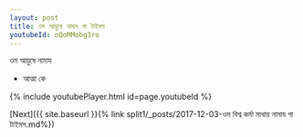 ```yaml
---
layout: post
title: ওম আয়ুষে নামায গা টাইমস
youtubeId: oQoMMobg3ro
---
```

 
 
 ওম আয়ুষে নামায  
 
 -  আত্মা কে 
 
  
 
  
 
 
 
 
 
 


{% include youtubePlayer.html id=page.youtubeId %}
 
[Next]({{ site.baseurl }}{% link  split1/_posts/2017-12-03-ওম বিশ্ব কর্মা মাথায় নামায গা টাইমস.md%})
 
